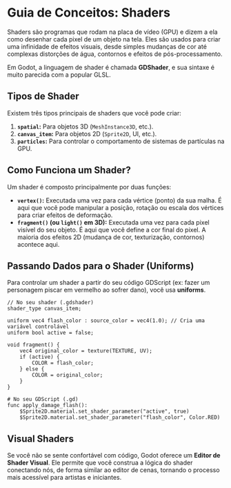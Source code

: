 # Guia de Conceitos: Shaders

Shaders são programas que rodam na placa de vídeo (GPU) e dizem a ela como desenhar cada pixel de um objeto na tela. Eles são usados para criar uma infinidade de efeitos visuais, desde simples mudanças de cor até complexas distorções de água, contornos e efeitos de pós-processamento.

Em Godot, a linguagem de shader é chamada **GDShader**, e sua sintaxe é muito parecida com a popular GLSL.

## Tipos de Shader

Existem três tipos principais de shaders que você pode criar:

1.  **`spatial`:** Para objetos 3D (`MeshInstance3D`, etc.).
2.  **`canvas_item`:** Para objetos 2D (`Sprite2D`, UI, etc.).
3.  **`particles`:** Para controlar o comportamento de sistemas de partículas na GPU.

## Como Funciona um Shader?

Um shader é composto principalmente por duas funções:

*   **`vertex()`:** Executada uma vez para cada vértice (ponto) da sua malha. É aqui que você pode manipular a posição, rotação ou escala dos vértices para criar efeitos de deformação.
*   **`fragment()` (ou `light()` em 3D):** Executada uma vez para cada pixel visível do seu objeto. É aqui que você define a cor final do pixel. A maioria dos efeitos 2D (mudança de cor, texturização, contornos) acontece aqui.

## Passando Dados para o Shader (Uniforms)

Para controlar um shader a partir do seu código GDScript (ex: fazer um personagem piscar em vermelho ao sofrer dano), você usa **uniforms**.

```gdshader
// No seu shader (.gdshader)
shader_type canvas_item;

uniform vec4 flash_color : source_color = vec4(1.0); // Cria uma variável controlável
uniform bool active = false;

void fragment() {
    vec4 original_color = texture(TEXTURE, UV);
    if (active) {
        COLOR = flash_color;
    } else {
        COLOR = original_color;
    }
}
```
```gdscript
# No seu GDScript (.gd)
func apply_damage_flash():
    $Sprite2D.material.set_shader_parameter("active", true)
    $Sprite2D.material.set_shader_parameter("flash_color", Color.RED)
```

## Visual Shaders

Se você não se sente confortável com código, Godot oferece um **Editor de Shader Visual**. Ele permite que você construa a lógica do shader conectando nós, de forma similar ao editor de cenas, tornando o processo mais acessível para artistas e iniciantes.
